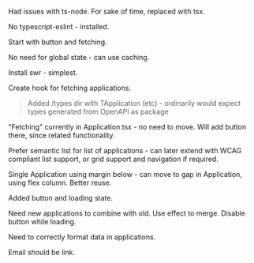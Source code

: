 <!-- Project Comments Go Here -->

Had issues with ts-node. For sake of time, replaced with tsx.

No typescript-eslint - installed.

Start with button and fetching.

No need for global state - can use caching.

Install swr - simplest.

Create hook for fetching applications.

> Added /types dir with TApplication (etc) - ordinarily would expect types generated from OpenAPI as package

"Fetching" currently in Application.tsx - no need to move. Will add button there, since related functionality.

Prefer semantic list for list of applications - can later extend with WCAG compliant list support, or grid support and navigation if required.

Single Application using margin below - can move to gap in Application, using flex column. Better reuse.

Added button and loading state.

Need new applications to combine with old. Use effect to merge. Disable button while loading.

Need to correctly format data in applications.

Email should be link.